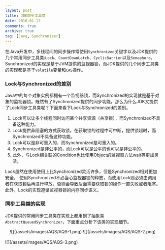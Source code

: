 ```yaml
---
layout: post
title: JDK同步工具类
date: 2016-01-12
comments: true
archive: true
tag: [Java, Synchronizer]
---
```


在Java开发中，多线程间的同步操作常使用```Synchronized```关键字以及JDK提供的几个常用同步工具类:```Lock```、```CountDownLatch```、```CyclicBarrier```以及```Semaphore```。Synchronized的实现是基于JVM提供的监视器锁，而JDK提供的几个同步工具类的实现都是基于```volatile```变量和```CAS```操作。

### Lock与Synchronized的差别
Java中的每个对象实例都拥有一个监视器锁，而Synchronized的实现就是基于对象的监视器锁。既然有了Synchronized提供的同步功能，那么为什么JDK又提供了Lock同步工具类呢？下面来看下Lock与Synchronized的差别。

1. Lock可以让多个线程同时访问某个共享资源（共享锁），而Synchronized不具备这种能力。
2. Lock提供非阻塞的方式获取锁，在获取锁的过程中可中断，提供锁超时，而Synchronized不具备这种功能。
3. Lock可以是非可重入的，而Synchronized是可重入的。
4. Synchronized是非公平的，而Lock可以是公平的也可以是非公平的。
5. 此外，与Lock相关联的Condition也比使用Object的监视器方法wait等更加灵活。

Lock虽然在使用使用上比Synchronized灵活许多，但是Synchronized相对更加安全，
使用Synchronized不必当心监视器锁的释放，而使用Lock则必须由调用者在获取锁后再进行释放，否则会导致后面需要获取锁的操作一直失败或者阻塞。此外，Lock的实现遵循监视器锁的内存同步语义。

### 同步工具类的实现
JDK提供的常用同步工具类在实现上都用到了抽象类```AbstractQueuedSynchronizer```，下面重点分析下该类的实现细节。<br/>
<center>
![](/assets/images/AQS/AQS-1.png) ![](/assets/images/AQS/AQS-2.png)
</center>
<br/>
![](/assets/images/AQS/AQS-3.png)


